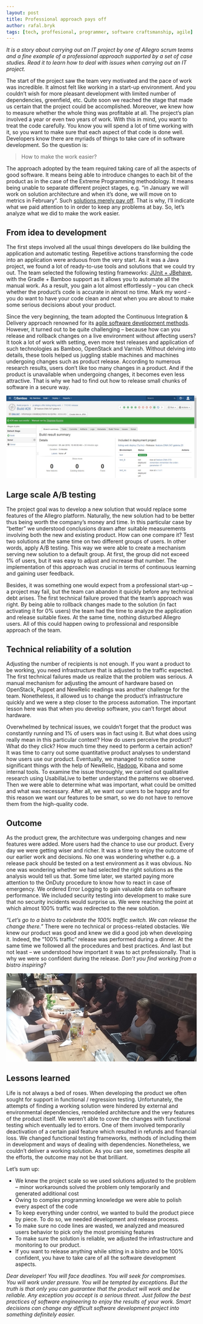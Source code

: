 ```yaml
---
layout: post
title: Professional approach pays off
author: rafal.bryk
tags: [tech, proffesional, programmer, software craftsmanship, agile]
---
```


_It is a story about carrying out an IT project by one of Allegro scrum teams and a fine example of a professional approach supported by 
a set of case studies. Read it to learn how to deal with issues when carrying out an IT project._

The start of the project saw the team very motivated and the pace of work was incredible. It almost felt like working in a start-up 
environment. And you couldn’t wish for more pleasant development with limited number of dependencies, greenfield, etc. Quite soon we 
reached the stage that made us certain that the project could be accomplished. Moreover, we knew how to measure whether the whole thing 
was profitable at all. The project’s plan involved a year or even two years of work. With this in mind, you want to treat the code 
carefully. You know you will spend a lot of time working with it, so you want to make sure that each aspect of that code is done well. 
Developers know there are myriads of things to take care of in software development. So the question is:

> How to make the work easier?

The approach adopted by the team required taking care of all the aspects of good software. It means being able to introduce changes to 
each bit of the product as in the case of the Extreme Programming methodology. It means being unable to separate different project stages, 
e.g. “in January we will work on solution architecture and when it’s done, we will move on to metrics in February”. Such [solutions merely 
pay off](http://allegro.tech). That is why, I’ll indicate what we paid attention to in order to keep any problems at bay. So, let’s analyze 
what we did to make the work easier.

## From idea to development

The first steps involved all the usual things developers do like building the application and automatic testing. Repetitive actions 
transforming the code into an application were arduous from the very start. As it was a Java project, we found a lot of ready-to-use tools 
and solutions that we could try out. The team selected the following testing frameworks: [JUnit + JBehave](http://allegro.tech), with the 
Gradle + Bamboo support as it allows you to automate all the manual work. As a result, you gain a lot almost effortlessly – you can check 
whether the product’s code is accurate in almost no time. Mark my word – you do want to have your code clean and neat when you are about 
to make some serious decisions about your product.

Since the very beginning, the team adopted the Continuous Integration & Delivery approach renowned for its [agile software development 
methods](http://allegro.tech). However, it turned out to be quite challenging – because how can you release and rollback changes on a live 
environment without affecting users? It took a lot of work with setting, even more test releases and application of such technologies as 
Bamboo, OpenStack and Varnish. Without delving into details, these tools helped us juggling stable machines and machines undergoing changes 
such as product release. According to numerous research results, users don’t like too many changes in a product. And if the product is 
unavailable when undergoing changes, it becomes even less attractive. That is why we had to find out how to release small chunks of 
software in a secure way.

![bamboo](/img/articles/2016-02-19-professional-approach-pays-off/from-idea-to-development.jpg "Bamboo")

## Large scale A/B testing

The project goal was to develop a new solution that would replace some features of the Allegro platform. Naturally, the new solution had 
to be better thus being worth the company’s money and time. In this particular case by “better” we understood conclusions drawn after 
suitable measurements involving both the new and existing product. How can one compare it? Test two solutions at the same time on two 
different groups of users. In other words, apply A/B testing. This way we were able to create a mechanism serving new solution to a 
default group. At first, the group did not exceed 1% of users, but it was easy to adjust and increase that number. The implementation of 
this approach was crucial in terms of continuous learning and gaining user feedback.

Besides, it was something one would expect from a professional start-up – a project may fail, but the team can abandon it quickly before 
any technical debt arises. The first technical failure proved that the team’s approach was right. By being able to rollback changes made 
to the solution (in fact activating it for 0% users) the team had the time to analyze the application and release suitable fixes. At the 
same time, nothing disturbed Allegro users. All of this could happen owing to professional and responsible approach of the team.

## Technical reliability of a solution

Adjusting the number of recipients is not enough. If you want a product to be working, you need infrastructure that is adjusted to the 
traffic expected. The first technical failures made us realize that the problem was serious. A manual mechanism for adjusting the amount 
of hardware based on OpenStack, Puppet and NewRelic readings was another challenge for the team. Nonetheless, it allowed us to change the 
product’s infrastructure quickly and we were a step closer to the process automation. The important lesson here was that when you develop 
software, you can’t forget about hardware.

Overwhelmed by technical issues, we couldn’t forget that the product was constantly running and 1% of users was in fact using it. But what 
does using really mean in this particular context? How do users perceive the product? What do they click? How much time they need to 
perform a certain action? It was time to carry out some quantitative product analyses to understand how users use our product. Eventually, 
we managed to notice some significant things with the help of NewRelic, [Hadoop](http://allegro.tech), Kibana and some internal tools. To 
examine the issue thoroughly, we carried out qualitative research using UsabillaLive to better understand the patterns we observed. Then 
we were able to determine what was important, what could be omitted and what was necessary. After all, we want our users to be happy and 
for this reason we want our features to be smart, so we do not have to remove them from the high-quality code.

## Outcome

As the product grew, the architecture was undergoing changes and new features were added. More users had the chance to use our product. 
Every day we were getting wiser and richer. It was a time to enjoy the outcome of our earlier work and decisions. No one was wondering 
whether e.g. a release pack should be tested on a test environment as it was obvious. No one was wondering whether we had selected the 
right solutions as the analysis would tell us that. Some time later, we started paying more attention to the OnDuty procedure to know how 
to react in case of emergency. We ordered Error Logging to gain valuable data on software performance. We included security testing into 
development to make sure that no security incidents would surprise us. We were reaching the point at which almost 100% traffic was 
redirected to the new solution. 

_“Let’s go to a bistro to celebrate the 100% traffic switch. We can release the change there.”_ There were no technical or process-related 
obstacles. We knew our product was good and knew we did a good job when developing it. Indeed, the “100% traffic” release was performed 
during a dinner. At the same time we followed all the procedures and best practices. And last but not least – we understood how important 
it was to act professionally. That is why we were so confident during the release. _Don’t you find working from a bistro inspiring?_

![bistro](/img/articles/2016-02-19-professional-approach-pays-off/outcome.jpg "Release from bistro")

## Lessons learned

Life is not always a bed of roses. When developing the product we often sought for support in functional / regression testing. 
Unfortunately, the attempts of finding a working solution were hindered by external and environmental dependencies, remodeled architecture 
and the very features of the product itself. We weren’t able to cover the changes with functional testing which eventually led to errors. 
One of them involved temporarily deactivation of a certain paid feature which resulted in refunds and financial loss. We changed functional 
testing frameworks, methods of including them in development and ways of dealing with dependencies. Nonetheless, we couldn’t deliver a 
working solution. As you can see, sometimes despite all the efforts, the outcome may not be that brilliant.

Let’s sum up:
 - We knew the project scale so we used solutions adjusted to the problem – minor workarounds solved the problem only temporarily and 
generated additional cost
 - Owing to complex programming knowledge we were able to polish every aspect of the code
 - To keep everything under control, we wanted to build the product piece by piece. To do so, we needed development and release process.
 - To make sure no code lines are wasted, we analyzed and measured users behavior to pick only the most promising features
 - To make sure the solution is reliable, we adjusted the infrastructure and monitoring to our product.
 - If you want to release anything while sitting in a bistro and be 100% confident, you have to take care of all the software development 
aspects. 

_Dear developer! You will face deadlines. You will seek for compromises. You will work under pressure. You will be tempted by exceptions. 
But the truth is that only you can guarantee that the product will work and be reliable. Any exception you accept is a serious threat. 
Just follow the best practices of software engineering to enjoy the results of your work. Smart decisions can change any difficult 
software development project into something definitely easier._